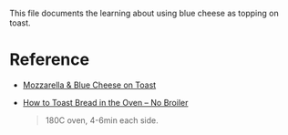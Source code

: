 This file documents the learning about using blue cheese as topping on toast.



# Reference

- [Mozzarella & Blue Cheese on Toast](https://www.youtube.com/watch?v=AGyQomhWGwk)

- [How to Toast Bread in the Oven – No Broiler](https://www.thekitchenmagpie.com/how-to-make-toast-in-the-oven/)
    > 180C oven, 4-6min each side.
